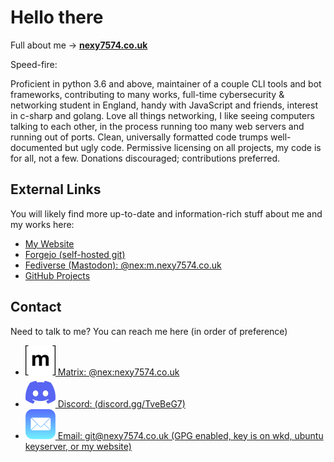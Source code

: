 # Hello there

Full about me -> **__[nexy7574.co.uk](https://nexy7574.co.uk)__**

Speed-fire:

Proficient in python 3.6 and above, maintainer of a couple CLI tools and bot frameworks, contributing to many works, full-time cybersecurity & networking student in England, handy with JavaScript and friends, interest in c-sharp and golang. Love all things networking, I like seeing computers talking to each other, in the process running too many web servers and running out of ports. Clean, universally formatted code trumps well-documented but ugly code. Permissive licensing on all projects, my code is for all, not a few. Donations discouraged; contributions preferred.

## External Links

You will likely find more up-to-date and information-rich stuff about me and my works here:

* [My Website](https://nexy7574.co.uk)
* [Forgejo (self-hosted git)](https://git.i-am.nexus/nex)
* [Fediverse (Mastodon): @nex:m.nexy7574.co.uk](https://fedi.transgender.ing/@nex)
* [GitHub Projects](https://github.com/nexy7574?tab=repositories&sort=stargazers)

## Contact

Need to talk to me? You can reach me here (in order of preference)
* [![\[M\]](https://raw.githubusercontent.com/nexy7574/nexy7574/master/README.d/img/si-matrix-color.svg) Matrix: @nex:nexy7574.co.uk](https://matrix.to/#/@nex:nexy7574.co.uk)
* [![o.o](https://raw.githubusercontent.com/nexy7574/nexy7574/master/README.d/img/si-discord-color.svg) Discord: (discord.gg/TveBeG7)](https://discord.gg/TveBeG7)
* [![](https://raw.githubusercontent.com/nexy7574/nexy7574/master/README.d/img/wkm-apple-mail-color.svg) Email: git@nexy7574.co.uk (GPG enabled, key is on wkd, ubuntu keyserver, or my website)](mailto:git@nexy7574.co.uk)
